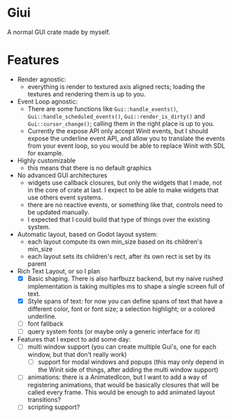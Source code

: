 # Giui

A normal GUI crate made by myself.

# Features

- Render agnostic:
  - everything is render to textured axis aligned rects; loading the textures
    and rendering them is up to you.
- Event Loop agnostic:
  - There are some functions like `Gui::handle_events()`,
    `Gui::handle_scheduled_events()`, `Gui::render_is_dirty()` and
    `Gui::cursor_change()`; calling them in the right place is up to you.
  - Currently the expose API only accept Winit events, but I should expose the
    underline event API, and allow you to translate the events from your event
    loop, so you would be able to replace Winit with SDL for example.
- Highly customizable
  - this means that there is no default graphics
- No advanced GUI architectures
  - widgets use callback closures, but only the widgets that I made, not in the
    core of crate at last. I expect to be able to make widgets that use others
    event systems.
  - there are no reactive events, or something like that, controls need to be
    updated manually.
  - I expected that I could build that type of things over the existing system.
- Automatic layout, based on Godot layout system:
  - each layout compute its own min_size based on its children's min_size
  - each layout sets its children's rect, after its own rect is set by its
    parent
- Rich Text Layout, or so I plan
  - [x] Basic shaping. There is also harfbuzz backend, but my naive rushed
  implementation is taking multiples ms to shape a single screen full of text.
  - [x] Style spans of text: for now you can define spans of text that have a
  different color, font or font size; a selection highlight; or a colored
  underline.
  - [ ] font fallback
  - [ ] query system fonts (or maybe only a generic interface for it)

- Features that I expect to add some day:
  - [ ] multi window support (you can create multiple Gui's, one for each window,
  but that don't really work)
    - [ ] support for modal windows and popups (this may only depend in the Winit
    side of things, after adding the multi window support)
  - [ ] animations: there is a AnimatedIcon, but I want to add a way of
  registering animations, that would be basically closures that will be called
  every frame. This would be enough to add animated layout transitions?
  - [ ] scripting support?
